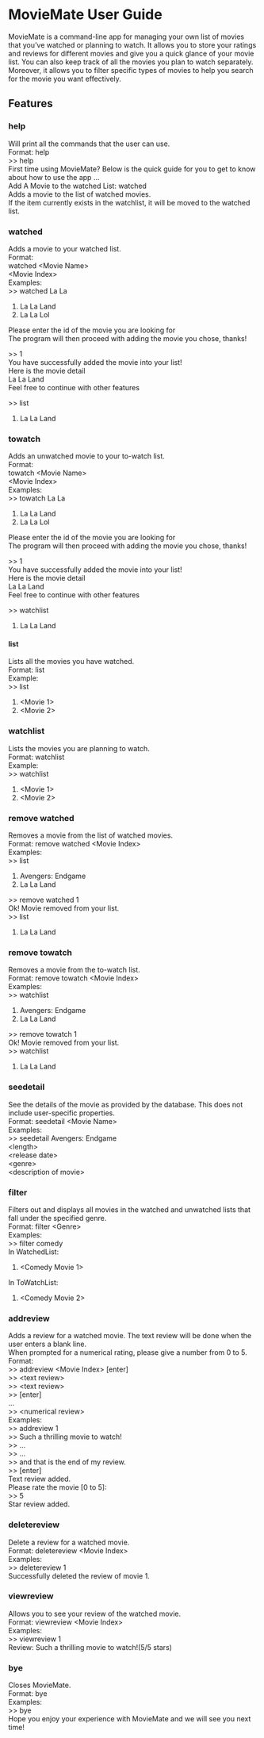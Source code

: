 # MovieMate User Guide
MovieMate is a command-line app for managing your own list of movies that you’ve watched or planning to watch. It allows you to store your ratings and reviews for different movies and give you a quick glance of your movie list. You can also keep track of all the movies you plan to watch separately. Moreover, it allows you to filter specific types of movies to help you search for the movie you want effectively.

## Features
### help
Will print all the commands that the user can use.\
Format: help\
\>> help\
First time using MovieMate? Below is the quick guide for you to get to know about how to use the app ...\
Add A Movie to the watched List: watched\
Adds a movie to the list of watched movies.\
If the item currently exists in the watchlist, it will be moved to the watched list.

### watched
Adds a movie to your watched list.\
Format:\
watched \<Movie Name\>\
\<Movie Index\>\
Examples:\
\>> watched La La
1. La La Land
2. La La Lol

Please enter the id of the movie you are looking for\
The program will then proceed with adding the movie you chose, thanks!

\>> 1\
You have successfully added the movie into your list!\
Here is the movie detail\
La La Land\
Feel free to continue with other features

\>> list
1. La La Land

### towatch
Adds an unwatched movie to your to-watch list.\
Format:\
towatch \<Movie Name\>\
\<Movie Index\>\
Examples:\
\>> towatch La La
1. La La Land
2. La La Lol

Please enter the id of the movie you are looking for\
The program will then proceed with adding the movie you chose, thanks!

\>> 1\
You have successfully added the movie into your list!\
Here is the movie detail\
La La Land\
Feel free to continue with other features

\>> watchlist
1. La La Land

#### list
Lists all the movies you have watched.\
Format: list\
Example:\
\>> list
1. \<Movie 1\>
2. \<Movie 2\>

### watchlist
Lists the movies you are planning to watch.\
Format: watchlist\
Example:\
\>> watchlist
1. \<Movie 1\>
2. \<Movie 2\>

### remove watched
Removes a movie from the list of watched movies.\
Format: remove watched \<Movie Index\>\
Examples:\
\>> list
1. Avengers: Endgame
2. La La Land

\>> remove watched 1\
Ok! Movie removed from your list.\
\>> list
1. La La Land

### remove towatch
Removes a movie from the to-watch list.\
Format: remove towatch \<Movie Index\>\
Examples:\
\>> watchlist
1. Avengers: Endgame
2. La La Land

\>> remove towatch 1\
Ok! Movie removed from your list.\
\>> watchlist
1. La La Land

### seedetail
See the details of the movie as provided by the database. This does not include user-specific properties.\
Format: seedetail \<Movie Name\>\
Examples:\
\>> seedetail Avengers: Endgame\
\<length\>\
\<release date\>\
\<genre\>\
\<description of movie\>

### filter
Filters out and displays all movies in the watched and unwatched lists that fall under the specified genre.\
Format: filter \<Genre\>\
Examples:\
\>> filter comedy\
In WatchedList:
1. <Comedy Movie 1>

In ToWatchList:
1. <Comedy Movie 2>

### addreview
Adds a review for a watched movie. The text review will be done when the user enters a blank line.\
When prompted for a numerical rating, please give a number from 0 to 5.\
Format:\
\>> addreview \<Movie Index\> [enter]\
\>> \<text review\>\
\>> \<text review\>\
\>> [enter]\
...\
\>> \<numerical review\>\
Examples:\
\>> addreview 1\
\>> Such a thrilling movie to watch!\
\>> ...\
\>> ...\
\>> and that is the end of my review.\
\>> [enter]\
Text review added.\
Please rate the movie [0 to 5]:\
\>> 5\
Star review added.

### deletereview
Delete a review for a watched movie.\
Format: deletereview \<Movie Index\>\
Examples:\
\>> deletereview 1\
Successfully deleted the review of movie 1.

### viewreview
Allows you to see your review of the watched movie.\
Format: viewreview \<Movie Index\>\
Examples:\
\>> viewreview 1\
Review: Such a thrilling movie to watch!(5/5 stars)

### bye
Closes MovieMate.\
Format: bye\
Examples:\
\>> bye\
Hope you enjoy your experience with MovieMate and we will see you next time!

